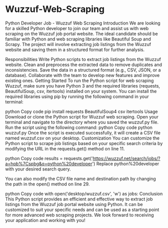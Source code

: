 # Wuzzuf-Web-Scraping
Python Developer Job - Wuzzuf Web Scraping
Introduction
We are looking for a skilled Python developer to join our team and assist us with web scraping on the Wuzzuf job portal website. The ideal candidate should be familiar with Python and web scraping libraries like Beautiful Soup and Scrapy. The project will involve extracting job listings from the Wuzzuf website and saving them in a structured format for further analysis.

Responsibilities
Write Python scripts to extract job listings from the Wuzzuf website.
Clean and preprocess the extracted data to remove duplicates and inconsistencies.
Save the data in a structured format (e.g., CSV, JSON, or a database).
Collaborate with the team to develop new features and improve existing ones.
Getting Started
To run the Python script for web scraping Wuzzuf, make sure you have Python 3 and the required libraries (requests, BeautifulSoup, csv, itertools) installed on your system. You can install the required libraries using pip by running the following command in your terminal:

python
Copy code
pip install requests BeautifulSoup4 csv itertools
Usage
Download or clone the Python script for Wuzzuf web scraping.
Open your terminal and navigate to the directory where you saved the wuzzuf.py file.
Run the script using the following command:
python
Copy code
python wuzzuf.py
Once the script is executed successfully, it will create a CSV file named wuzzuf.csv on your desktop.
Customization
You can customize the Python script to scrape job listings based on your specific search criteria by modifying the URL in the requests.get() method on line 11.

python
Copy code
results = requests.get('https://wuzzuf.net/search/jobs/?a=hpb%7Cspbg&q=python%20developer')
Replace python%20developer with your desired search query.

You can also modify the CSV file name and destination path by changing the path in the open() method on line 29.

python
Copy code
with open('desktop/wuzzuf.csv', 'w') as jobs:
Conclusion
This Python script provides an efficient and effective way to extract job listings from the Wuzzuf job portal website using Python. It can be customized to suit your specific needs and can be used as a starting point for more advanced web scraping projects. We look forward to receiving your application and working with you!




